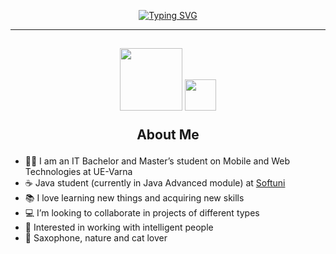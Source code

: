 <svg fill="none" viewBox="0 0 0 0" width="40" height="40" xmlns="http://www.w3.org/2000/svg">
	<foreignObject width="0" height="0">
		<div xmlns="http://www.w3.org/1999/xhtml">
			<!-- <style>
                h2 {
                    padding-bottom: 30px !important;
                    border-bottom: 1px solid #2f353e;
                }
			</style> -->
		</div>
	</foreignObject>
</svg>

<p align="center">
    <a href="https://git.io/typing-svg"><img src="https://readme-typing-svg.demolab.com?font=Fira+Code&weight=700&duration=2500&pause=1000&color=3CFFF7&center=true&vCenter=true&multiline=true&width=435&height=60&lines=Hello%2C+my+name+is+Alexander;Let's+see+what's+next" alt="Typing SVG" /></a>
</p>

<hr>

<h2 align="center"><img width="100" src="https://cdn.discordapp.com/attachments/915353027513319517/1098280254902108211/image0.jpg"> <img width="50" src="https://cdn.discordapp.com/attachments/915353027513319517/1098275546061877318/image.png"><p> About Me</p></h2>

<ul>
  <li>👨‍🎓 I am an IT Bachelor and Master’s student on Mobile and Web Technologies at UE-Varna</li>
  <li>☕ Java student (currently in Java Advanced module) at <a href="https://softuni.bg/"> Softuni</a></li>
  <li>📚 I love learning new things and acquiring new skills</li>
  <li>💻 I’m looking to collaborate in projects of different types</li>
  <li>🧐 Interested in working with intelligent people</li>
  <li>🌅 Saxophone, nature and cat lover</li>
</ul>
